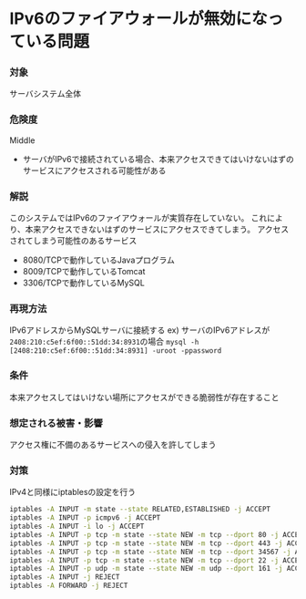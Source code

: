 # IPv6のファイアウォールが無効になっている問題

### 対象
サーバシステム全体

### 危険度
Middle
* サーバがIPv6で接続されている場合、本来アクセスできてはいけないはずのサービスにアクセスされる可能性がある

### 解説
このシステムではIPv6のファイアウォールが実質存在していない。
これにより、本来アクセスできないはずのサービスにアクセスできてしまう。
アクセスされてしまう可能性のあるサービス
* 8080/TCPで動作しているJavaプログラム
* 8009/TCPで動作しているTomcat
* 3306/TCPで動作しているMySQL

### 再現方法
IPv6アドレスからMySQLサーバに接続する
ex) サーバのIPv6アドレスが`2408:210:c5ef:6f00::51dd:34:8931`の場合
`mysql -h [2408:210:c5ef:6f00::51dd:34:8931] -uroot -ppassword`

### 条件
本来アクセスしてはいけない場所にアクセスができる脆弱性が存在すること

### 想定される被害・影響
アクセス権に不備のあるサービスへの侵入を許してしまう

### 対策
IPv4と同様にiptablesの設定を行う
```sh
iptables -A INPUT -m state --state RELATED,ESTABLISHED -j ACCEPT
iptables -A INPUT -p icmpv6 -j ACCEPT
iptables -A INPUT -i lo -j ACCEPT
iptables -A INPUT -p tcp -m state --state NEW -m tcp --dport 80 -j ACCEPT
iptables -A INPUT -p tcp -m state --state NEW -m tcp --dport 443 -j ACCEPT
iptables -A INPUT -p tcp -m state --state NEW -m tcp --dport 34567 -j ACCEPT
iptables -A INPUT -p tcp -m state --state NEW -m tcp --dport 22 -j ACCEPT
iptables -A INPUT -p udp -m state --state NEW -m udp --dport 161 -j ACCEPT
iptables -A INPUT -j REJECT
iptables -A FORWARD -j REJECT
```